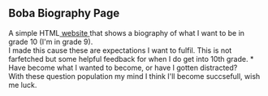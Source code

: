 ## Boba Biography Page
A simple HTML<a href=licnex.github.io/boba> website </a> that shows a biography of what I want to be in grade 10 (I'm in grade 9).
<br>
I made this cause these are expectations I want to fulfil. This is not farfetched but some helpful feedback for when I do get into 10th grade. * Have become what I wanted to become, or have I gotten distracted? 
<br>
With these question population my mind I think I'll become succsefull, wish me luck.